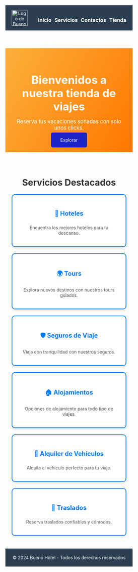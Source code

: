 <!DOCTYPE html>
<html lang="es">

<head>
  <meta charset="UTF-8">
  <meta name="viewport" content="width=device-width, initial-scale=1.0">
  <meta name="description" content="Reserva hoteles, tours, seguros de viaje, alojamientos, alquiler de vehículos y traslados con facilidad y seguridad.">
  <title>Ecommerce Bueno Hotel</title>
  <link rel="icon" type="image/png" href="https://static-ecommerce.buenohotel.com.do/favicon.ico">
  <style>
    /* General Reset */
    * {
      margin: 0;
      padding: 0;
      box-sizing: border-box;
    }

    /* Body */
    body {
      font-family: Arial, sans-serif;
      background-color: #f4f4f4;
      line-height: 1.6;
    }

    /* Header */
    header {
      background-color: #2c3e50;
      color: white;
      padding: 15px 20px;
      display: flex;
      justify-content: space-between;
      align-items: center;
      flex-wrap: wrap;
    }

    .logo-container img {
      height: 50px;
    }

    nav ul {
      list-style: none;
      display: flex;
      flex-wrap: wrap;
      gap: 10px;
    }

    nav ul li {
      margin: 0;
    }

    nav ul li a {
      color: white;
      text-decoration: none;
      font-weight: bold;
      cursor: pointer;
      font-size: 1rem;
    }

    /* Hero Section */
    .hero {
      background: linear-gradient(120deg, #fbb03b, #ff7700);
      color: white;
      text-align: center;
      padding: 30px 20px;
    }

    .hero h1 {
      font-size: 2.5em;
      margin-bottom: 10px;
    }

    .hero p {
      font-size: 1.2em;
      margin-bottom: 20px;
    }

    .hero .btn {
      background-color: #1d23c5;
      color: white;
      padding: 15px 30px;
      border-radius: 5px;
      text-decoration: none;
      font-size: 1em;
      transition: background-color 0.3s ease;
      cursor: pointer;
    }

    .hero .btn:hover {
      background-color: #444;
    }

    /* Content Section */
    .content {
      text-align: center;
      padding: 40px 20px;
    }

    .content h2 {
      font-size: 2em;
      margin-bottom: 20px;
      color: #333;
    }

    /* Servicios */
    .services {
      display: grid;
      grid-template-columns: repeat(auto-fit, minmax(250px, 1fr));
      gap: 20px;
      justify-content: center;
      align-items: stretch;
    }

    .service {
      background: white;
      border: 2px solid #007bff;
      border-radius: 10px;
      box-shadow: 0 4px 6px rgba(0, 0, 0, 0.1);
      padding: 20px;
      text-align: center;
      display: flex;
      flex-direction: column;
      justify-content: space-between;
    }

    .service h3 {
      font-size: 1.4em;
      margin-bottom: 10px;
      color: #007bff;
    }

    .service p {
      color: #555;
      font-size: 1em;
    }

    /* Footer */
    footer {
      background-color: #2c3e50;
      color: white;
      text-align: center;
      padding: 20px;
    }

    footer p {
      margin: 0;
    }

    /* Media Queries */
    @media (max-width: 768px) {
      header {
        flex-direction: column;
        align-items: flex-start;
      }

      nav ul {
        justify-content: center;
        flex-wrap: wrap;
        gap: 5px;
      }

      .hero h1 {
        font-size: 2em;
      }

      .hero p {
        font-size: 1em;
      }

      .hero .btn {
        padding: 10px 20px;
      }
    }

    @media (max-width: 480px) {
      .hero h1 {
        font-size: 1.8em;
      }

      .hero p {
        font-size: 0.9em;
      }

      nav ul li a {
        font-size: 0.9rem;
      }

      .service h3 {
        font-size: 1.2em;
      }
    }
  </style>
</head>

<body>
  <header>
    <div class="logo-container">
      <img src="https://static-www.buenohotel.com.do/images/logo.png" alt="Logo de Bueno Hotel">
    </div>
    <nav>
      <ul>
        <li><a id="inicio-btn">Inicio</a></li>
        <li><a id="servicios-btn">Servicios</a></li>
        <li><a id="contacto-btn">Contactos</a></li>
        <li><a id="tienda-btn">Tienda</a></li>
      </ul>
    </nav>
  </header>

  <section class="hero">
    <h1>Bienvenidos a nuestra tienda de viajes</h1>
    <p>Reserva tus vacaciones soñadas con solo unos clicks.</p>
    <a id="explorar-btn" class="btn">Explorar</a>
  </section>

  <section id="servicios-section" class="content">
    <h2>Servicios Destacados</h2>
    <div class="services">
      <div class="service">
        <h3>🏨 Hoteles</h3>
        <p>Encuentra los mejores hoteles para tu descanso.</p>
      </div>
      <div class="service">
        <h3>🌍 Tours</h3>
        <p>Explora nuevos destinos con nuestros tours guiados.</p>
      </div>
      <div class="service">
        <h3>🛡️ Seguros de Viaje</h3>
        <p>Viaja con tranquilidad con nuestros seguros.</p>
      </div>
      <div class="service">
        <h3>🏠 Alojamientos</h3>
        <p>Opciones de alojamiento para todo tipo de viajes.</p>
      </div>
      <div class="service">
        <h3>🚗 Alquiler de Vehículos</h3>
        <p>Alquila el vehículo perfecto para tu viaje.</p>
      </div>
      <div class="service">
        <h3>🚕 Traslados</h3>
        <p>Reserva traslados confiables y cómodos.</p>
      </div>
    </div>
  </section>

  <footer>
    <p>© 2024 Bueno Hotel - Todos los derechos reservados</p>
  </footer>

  <script>
    // Funciones para los botones
    document.getElementById('inicio-btn').onclick = () => {
      alert("Volviendo al inicio...");
      window.scrollTo({ top: 0, behavior: 'smooth' });
    };

    document.getElementById('servicios-btn').onclick = () => {
      document.getElementById('servicios-section').scrollIntoView({ behavior: 'smooth' });
    };

    document.getElementById('contacto-btn').onclick = () => {
      alert("¡Ponte en contacto con nosotros! (Funcionalidad en desarrollo)");
    };

    document.getElementById('tienda-btn').onclick = () => {
      alert("Redirigiendo a la tienda... (Funcionalidad en desarrollo)");
    };

    document.getElementById('explorar-btn').onclick = () => {
      alert("Explorando servicios destacados...");
      document.getElementById('servicios-section').scrollIntoView({ behavior: 'smooth' });
    };
  </script>
</body>

</html>
